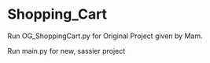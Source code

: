 # Shopping_Cart

Run OG_ShoppingCart.py for Original Project given by Mam.

Run main.py for new, sassier project
